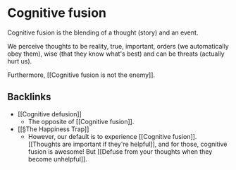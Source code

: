 # Cognitive fusion
Cognitive fusion is the blending of a thought (story) and an event.

We perceive thoughts to be reality, true, important, orders (we automatically obey them), wise (that they know what's best) and can be threats (actually hurt us).

Furthermore, [[Cognitive fusion is not the enemy]].

## Backlinks
* [[Cognitive defusion]]
	* The opposite of [[Cognitive fusion]].
* [[§The Happiness Trap]]
	* However, our default is to experience [[Cognitive fusion]]. [[Thoughts are important if they're helpful]], and for those, cognitive fusion is awesome! But [[Defuse from your thoughts when they become unhelpful]].

<!-- #Life -->

<!-- {BearID:0AD14319-D938-45FA-A361-423C3C38E84F-15756-00001303465FAB51} -->
